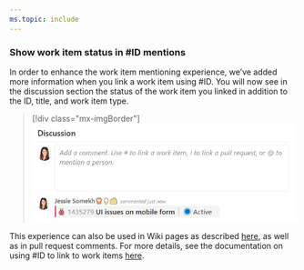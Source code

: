 ```yaml
---
ms.topic: include
---
```


### Show work item status in #ID mentions

In order to enhance the work item mentioning experience, we’ve added more information when you link a work item using #ID. You will now see in the discussion section the status of the work item you linked in addition to the ID, title, and work item type.

> [!div class="mx-imgBorder"]
> ![Badge](../../_img/147_11.png)

This experience can also be used in Wiki pages as described [here](/azure/devops/release-notes/2019/wiki/sprint-147-update#show-work-item-status-in-wiki-pages), as well as in pull request comments. For more details, see the documentation on using #ID to link to work items [here](/azure/devops/notifications/add-links-to-work-items).


